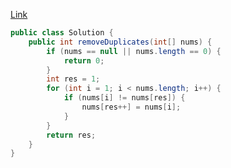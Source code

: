 [Link](https://leetcode.com/problems/remove-duplicates-from-sorted-array/)

```java
public class Solution {
    public int removeDuplicates(int[] nums) {
        if (nums == null || nums.length == 0) {
            return 0;
        }
        int res = 1;
        for (int i = 1; i < nums.length; i++) {
            if (nums[i] != nums[res]) {
                nums[res++] = nums[i];
            }
        }
        return res;
    }
}
```
